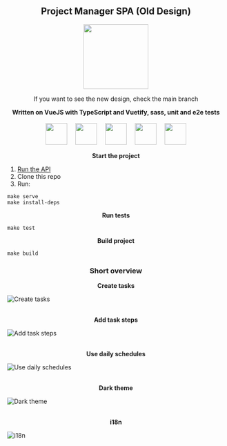 <h2 align="center">Project Manager SPA (Old Design)</h2>
<p align="center">
    <img width="150px" src="https://upload.wikimedia.org/wikipedia/commons/9/95/Vue.js_Logo_2.svg" />
</p>

<p align="center">
    If you want to see the new design, check the main branch
</p>

<p align="center">
    <b>Written on VueJS with TypeScript and Vuetify, sass, unit and e2e tests</b> <br /><br />
    <img style="margin-right: 15px" width="50px" src="https://upload.wikimedia.org/wikipedia/commons/4/4c/Typescript_logo_2020.svg" />
    <img style="margin-right: 15px" width="50px" src="https://cdn.worldvectorlogo.com/logos/vuetify.svg" />
    <img style="margin-right: 15px" width="50px" src="https://upload.wikimedia.org/wikipedia/commons/thumb/9/96/Sass_Logo_Color.svg/1280px-Sass_Logo_Color.svg.png" />
    <img style="margin-right: 15px" width="50px" src="https://seeklogo.com/images/J/jest-logo-F9901EBBF7-seeklogo.com.png" />
    <img width="50px" src="https://avatars.githubusercontent.com/u/8908513?s=280&v=4" />
</p>

<p align="center"><b>Start the project</b></p>

<ol>
    <li><a href="https://github.com/Arslanoov/todo-api">Run the API</a></li>
    <li>Clone this repo</li>
    <li>Run:</li>
</ol>

    make serve
    make install-deps

<p align="center"><b>Run tests</b></p>

    make test

<p align="center"><b>Build project</b></p>

    make build

<h3 align="center">Short overview</h2>

<div align="center"><b>Create tasks</b></div>

![Create tasks](https://user-images.githubusercontent.com/51407990/120901009-9f2b5580-c651-11eb-9c0d-83bd436c73ad.gif)

<br />

<div align="center"><b>Add task steps</b></div>

![Add task steps](https://user-images.githubusercontent.com/51407990/120901303-655b4e80-c653-11eb-8ead-0b2f97440d87.gif)

<br />

<div align="center"><b>Use daily schedules</b></div>

![Use daily schedules](https://user-images.githubusercontent.com/51407990/120931577-a1ea8100-c70b-11eb-9725-b0b2cad5fef6.gif)

<br />

<div align="center"><b>Dark theme</b></div>

![Dark theme](https://user-images.githubusercontent.com/51407990/120931688-24734080-c70c-11eb-9498-20d6238f2345.gif)

<br />

<div align="center"><b>i18n</b></div>

![i18n](https://user-images.githubusercontent.com/51407990/120931768-7ddb6f80-c70c-11eb-94e3-b5b31440af6d.gif)
